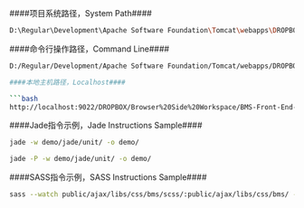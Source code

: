 ####项目系统路径，System Path####

```bash
D:\Regular\Development\Apache Software Foundation\Tomcat\webapps\DROPBOX\Browser Side Workspace\BMS-Front-End-Framework\
```

####命令行操作路径，Command Line####

```bash
D:/Regular/Development/Apache Software Foundation/Tomcat/webapps/DROPBOX/Browser Side Workspace/BMS-Front-End-Framework/

####本地主机路径，Localhost####

```bash
http://localhost:9022/DROPBOX/Browser%20Side%20Workspace/BMS-Front-End-Framework/demo/index.html
```

####Jade指令示例，Jade Instructions Sample####

```bash
jade -w demo/jade/unit/ -o demo/
```

```bash
jade -P -w demo/jade/unit/ -o demo/
```

####SASS指令示例，SASS Instructions Sample####

```bash
sass --watch public/ajax/libs/css/bms/scss/:public/ajax/libs/css/bms/ --style compressed --scss
```